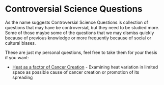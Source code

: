 # Controversial Science Questions

As the name suggests Controversial Science Questions is collection of questions that may have be controversial, but they need to be studied more. Some of those maybe some of the questions that we may dismiss quickly because of previous knowledge or more frequently because of social or cultural biases.

These are just my personal questions, feel free to take them for your thesis if you want:

- [Heat as a factor of Cancer Creation](/biological-factors-of-cancer-creating.md) - Examining heat variation in limited space as possible cause of cancer creation or promotion of its spreading


